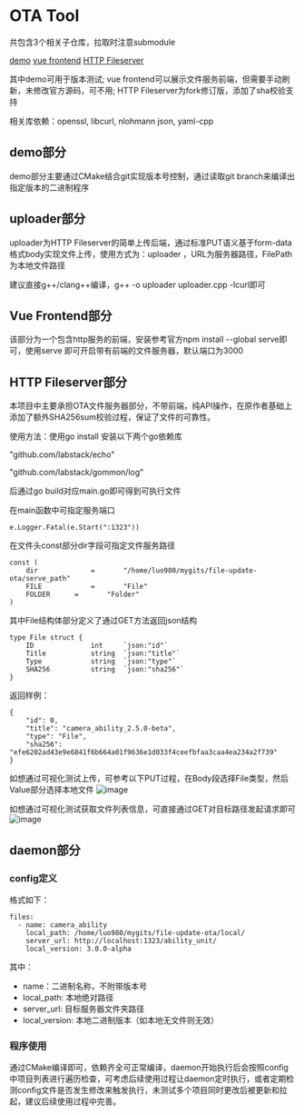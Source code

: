# OTA Tool

共包含3个相关子仓库，拉取时注意submodule

[demo](https://github.com/luo980/ota_demo)
[vue frontend](https://github.com/vercel/serve)
[HTTP Fileserver](https://github.com/luo980/HTTPFileServer)

其中demo可用于版本测试; vue frontend可以展示文件服务前端，但需要手动刷新，未修改官方源码，可不用; HTTP Fileserver为fork修订版，添加了sha校验支持

相关库依赖：openssl, libcurl, nlohmann json, yaml-cpp

## demo部分

demo部分主要通过CMake结合git实现版本号控制，通过读取git branch来编译出指定版本的二进制程序

## uploader部分

uploader为HTTP Fileserver的简单上传后端，通过标准PUT语义基于form-data格式body实现文件上传，使用方式为：uploader <URL> <FilePath>，URL为服务器路径，FilePath为本地文件路径

建议直接g++/clang++编译，g++ -o uploader uploader.cpp -lcurl即可

## Vue Frontend部分

该部分为一个包含http服务的前端，安装参考官方npm install --global serve即可，使用serve <Path>即可开启带有前端的文件服务器，默认端口为3000

## HTTP Fileserver部分

本项目中主要承担OTA文件服务器部分，不带前端，纯API操作，在原作者基础上添加了额外SHA256sum校验过程，保证了文件的可靠性。

使用方法：使用go install 安装以下两个go依赖库

"github.com/labstack/echo"

"github.com/labstack/gommon/log"

后通过go build对应main.go即可得到可执行文件

在main函数中可指定服务端口
```
e.Logger.Fatal(e.Start(":1323"))
```

在文件头const部分dir字段可指定文件服务路径
```
const (
	dir 			= 		"/home/luo980/mygits/file-update-ota/serve_path"
	FILE 			= 		"File"
	FOLDER 		= 		"Folder"
)
```
其中File结构体部分定义了通过GET方法返回json结构
```
type File struct {
	ID				int 	`json:"id"`
	Title			string	`json:"title"`
	Type			string	`json:"type"`
	SHA256			string	`json:"sha256"`
}
```
返回样例：
```
{
    "id": 0,
    "title": "camera_ability_2.5.0-beta",
    "type": "File",
    "sha256": "efe6202ad43e9e6841f6b664a01f9636e1d033f4ceefbfaa3caa4ea234a2f739"
}
```
如想通过可视化测试上传，可参考以下PUT过程，在Body段选择File类型，然后Value部分选择本地文件
![image](https://github.com/luo980/file-update-ota/assets/12494413/51e62888-27d4-4ea9-9f05-b7a2b8a37058)

如想通过可视化测试获取文件列表信息，可直接通过GET对目标路径发起请求即可
![image](https://github.com/luo980/file-update-ota/assets/12494413/9b96a5cc-e6ad-453d-afec-45f862bf8208)

## daemon部分

### config定义

格式如下：

```
files:
  - name: camera_ability
    local_path: /home/luo980/mygits/file-update-ota/local/
    server_url: http://localhost:1323/ability_unit/
    local_version: 3.0.0-alpha
```
其中：
* name：二进制名称，不附带版本号
* local_path: 本地绝对路径
* server_url: 目标服务器文件夹路径
* local_version: 本地二进制版本（如本地无文件则无效）

### 程序使用

通过CMake编译即可，依赖齐全可正常编译，daemon开始执行后会按照config中项目列表进行遍历检查，可考虑后续使用过程让daemon定时执行，或者定期检测config文件是否发生修改来触发执行，未测试多个项目同时更改后被更新和拉起，建议后续使用过程中完善。



